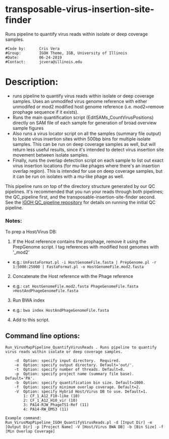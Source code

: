 # transposable-virus-insertion-site-finder
Runs pipeline to quantify virus reads within isolate or deep coverage samples.

```
#Code by:      Cris Vera
#Group:        IGOH Theme, IGB, University of Illinois
#Date:         06-24-2019
#Contact:      jcvera@illinois.edu
```
# Description: 
+ runs pipeline to quantify virus reads within isolate or deep coverage samples. Uses an unmodifed virus genome reference with either unmodifed or mod2 modified host genome reference (i.e. mod2=remove prophage sequence if it exists).
+ Runs the main quantification script (EditSAMs_CountVirusPositions) directly on SAM file of each sample for generation of broad overview sample figures
+ Also runs a virus locator script on all the samples (summary file output) to locate virus insertion sites within 500bp bins for multiple isolate samples. This can be run on deep coverage samples as well, but will return less useful results, since it's intended to detect virus insertion site movement between isolate samples.
+ Finally, runs the overlap detection script on each sample to list out exact virus insertion locations (for mu-like phages where there's an insertion overlap region). This is intended for use on deep coverage samples, but it can be run on isolates with a mu-like phage as well.

This pipeline runs on top of the directory structure generated by our QC pipelines. It's recommended that you run your reads through both pipelines; the QC_pipeline first, and the transposable-insertion-site-finder second. See the [IGOH QC_pipeline repository](https://github.com/igoh-illinois/QC_pipeline) for details on running the initial QC pipeline. 


### Notes:
To prep a Host/Virus DB:
1. If the Host reference contains the prophage, remove it using the PrepGenome script.  I tag references with modified host genomes with '_mod2'
  - e.g.: `UnFastaFormat.pl -i HostGenomeFile.fasta | PrepGenome.pl -r 1:5000:25000 | FastaFormat.pl -o HostGenomeFile.mod2.fasta`
2. Concatenate the Host reference with the Phage reference
  - e.g.: `cat HostGenomeFile.mod2.fasta PhageGenomeFile.fasta >HostAndPhageGenomeFile.fasta`
3. Run BWA index
  - e.g.: `bwa index HostAndPhageGenomeFile.fasta`
4. Add to this script.

## Command line options: 
```
Run_VirusMapPipeline_QuantifyVirusReads . Runs pipeline to quantify virus reads within isolate or deep coverage samples.

	-d  Option: specify input directory.  Required.
	-e  Option: specify output directory. Default='out/'.
	-t  Option: specify number of threads. Default=8.
	-p  Option: specify project name (summary file base). Default='PA'.
	-b  Option: specify quantification bin size. Default=1000.
	-f  Option: specify minimum overlap coverage. Default=2.
	-V  Option: specify Hybrid Host/Virus DB to use. Default=1.
		1: CF_1_A12_F10-like (10)
		2: CF_1_A12_H10_vir (10)
		3: PA14-RJW_PhageTS1-Ref (11)
		4: PA14-RW_DMS3 (11)

Example command: 
Run_VirusMapPipeline_IGOH_QuantifyVirusReads.pl -d [Input Dir] -e [Output Dir] -p [Project Name] -V [Host/Virus BWA DB] -b [Bin Size] -f [Min Overlap Coverage]
```

